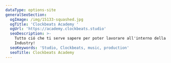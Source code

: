 ```yaml
---
dataType: options-site
generalSeoSection:
  ogImage: /img/15133-squashed.jpg
  ogTitle: 'Clockbeats Academy '
  ogUrl: 'https://academy.clockbeats.studio'
  seoDescription: >-
    Tutto ció che ti serve sapere per poter lavorare all'interno della music
    Industry!
  seoKeywords: 'Studio, Clockbeats, music, production'
  seoTitle: Clockbeats Academy
---
```


